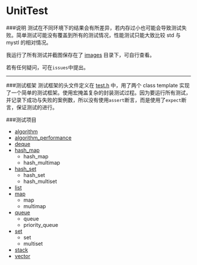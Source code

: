 UnitTest
=====
###说明
  测试在不同环境下的结果会有所差异，若内存过小也可能会导致测试失败。简单测试可能没有覆盖到所有的测试情况，性能测试只能大致比较 std 与 mystl 的相对情况。

  我运行了所有测试并截图保存在了 [images](https://github.com/Alinshans/MyTinySTL/tree/master/MyTinySTL/Test/images) 目录下，可自行查看。
  
  若有任何疑问，可在`issues`中提出。
___
###测试框架
  测试框架的头文件定义在 [test.h](https://github.com/Alinshans/MyTinySTL/blob/master/MyTinySTL/Test/test.h) 中，用了两个 class template 实现了一个简单的测试框架。使用宏掩盖复杂的封装测试过程。因为要运行所有测试，并记录下成功与失败的案例数，所以没有使用`assert`断言，而是使用了`expect`断言，保证测试的进行。
  
###测试项目
  * [algorithm](https://github.com/Alinshans/MyTinySTL/blob/master/MyTinySTL/Test/algorithm_test.h)
  * [algorithm_performance](https://github.com/Alinshans/MyTinySTL/blob/master/MyTinySTL/Test/algorithm_performance_test.h)
  * [deque](https://github.com/Alinshans/MyTinySTL/blob/master/MyTinySTL/Test/deque_test.h)
  * [hash_map](https://github.com/Alinshans/MyTinySTL/blob/master/MyTinySTL/Test/hash_map_test.h)
    * hash_map
    * hash_multimap
  * [hash_set](https://github.com/Alinshans/MyTinySTL/blob/master/MyTinySTL/Test/hash_set_test.h)
    * hash_set
    * hash_multiset
  * [list](https://github.com/Alinshans/MyTinySTL/blob/master/MyTinySTL/Test/list_test.h)
  * [map](https://github.com/Alinshans/MyTinySTL/blob/master/MyTinySTL/Test/map_test.h)
    * map
    * multimap
  * [queue](https://github.com/Alinshans/MyTinySTL/blob/master/MyTinySTL/Test/queue_test.h)
    * queue
    * priority_queue
  * [set](https://github.com/Alinshans/MyTinySTL/blob/master/MyTinySTL/Test/set_test.h)
    * set
    * multiset
  * [stack](https://github.com/Alinshans/MyTinySTL/blob/master/MyTinySTL/Test/stack_test.h)
  * [vector](https://github.com/Alinshans/MyTinySTL/blob/master/MyTinySTL/Test/vector_test.h)
  
